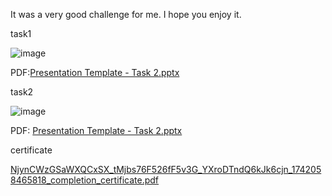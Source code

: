 It was a very good challenge for me.
I hope you enjoy it.

task1 

![image](https://github.com/user-attachments/assets/f721c482-c5b3-4d61-bbd2-3bb4215f35f5)

PDF:[Presentation Template - Task 2.pptx](https://github.com/user-attachments/files/19283346/Presentation.Template.-.Task.2.pptx)



task2

![image](https://github.com/user-attachments/assets/34adc11f-c988-4aef-94d0-722e62847ed7)

PDF: [Presentation Template - Task 2.pptx](https://github.com/user-attachments/files/19283313/Presentation.Template.-.Task.2.pptx)


certificate

[NjynCWzGSaWXQCxSX_tMjbs76F526fF5v3G_YXroDTndQ6kJk6cjn_1742058465818_completion_certificate.pdf](https://github.com/user-attachments/files/19283139/NjynCWzGSaWXQCxSX_tMjbs76F526fF5v3G_YXroDTndQ6kJk6cjn_1742058465818_completion_certificate.pdf)
